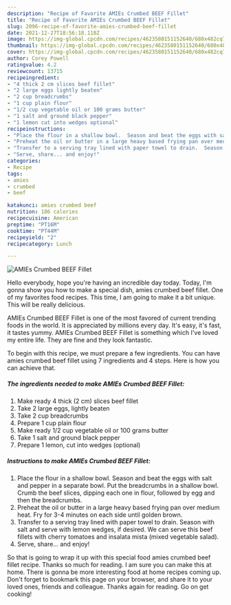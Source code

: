 ```yaml
---
description: "Recipe of Favorite AMIEs Crumbed BEEF Fillet"
title: "Recipe of Favorite AMIEs Crumbed BEEF Fillet"
slug: 2096-recipe-of-favorite-amies-crumbed-beef-fillet
date: 2021-12-27T18:56:18.118Z
image: https://img-global.cpcdn.com/recipes/4623580151152640/680x482cq70/amies-crumbed-beef-fillet-recipe-main-photo.jpg
thumbnail: https://img-global.cpcdn.com/recipes/4623580151152640/680x482cq70/amies-crumbed-beef-fillet-recipe-main-photo.jpg
cover: https://img-global.cpcdn.com/recipes/4623580151152640/680x482cq70/amies-crumbed-beef-fillet-recipe-main-photo.jpg
author: Corey Powell
ratingvalue: 4.2
reviewcount: 13715
recipeingredient:
- "4 thick 2 cm slices beef fillet"
- "2 large eggs lightly beaten"
- "2 cup breadcrumbs"
- "1 cup plain flour"
- "1/2 cup vegetable oil or 100 grams butter"
- "1 salt and ground black pepper"
- "1 lemon cut into wedges optional"
recipeinstructions:
- "Place the flour in a shallow bowl.  Season and beat the eggs with salt and pepper in a separate bowl.  Put the breadcrumbs in a shallow bowl.  Crumb the beef slices, dipping each one in flour, followed by egg and then the breadcrumbs."
- "Preheat the oil or butter in a large heavy based frying pan over medium heat.  Fry for 3-4 minutes on each side until golden brown."
- "Transfer to a serving tray lined with paper towel to drain.  Season with salt and serve with lemon wedges, if desired.  We can serve this beef fillets with cherry tomatoes and insalata mista (mixed vegetable salad)."
- "Serve, share... and enjoy!"
categories:
- Recipe
tags:
- amies
- crumbed
- beef

katakunci: amies crumbed beef 
nutrition: 186 calories
recipecuisine: American
preptime: "PT16M"
cooktime: "PT44M"
recipeyield: "2"
recipecategory: Lunch

---
```



![AMIEs Crumbed BEEF Fillet](https://img-global.cpcdn.com/recipes/4623580151152640/680x482cq70/amies-crumbed-beef-fillet-recipe-main-photo.jpg)

Hello everybody, hope you're having an incredible day today. Today, I'm gonna show you how to make a special dish, amies crumbed beef fillet. One of my favorites food recipes. This time, I am going to make it a bit unique. This will be really delicious.

AMIEs Crumbed BEEF Fillet is one of the most favored of current trending foods in the world. It is appreciated by millions every day. It's easy, it's fast, it tastes yummy. AMIEs Crumbed BEEF Fillet is something which I've loved my entire life. They are fine and they look fantastic.




To begin with this recipe, we must prepare a few ingredients. You can have amies crumbed beef fillet using 7 ingredients and 4 steps. Here is how you can achieve that.

<!--inarticleads1-->

##### The ingredients needed to make AMIEs Crumbed BEEF Fillet:

1. Make ready 4 thick (2 cm) slices beef fillet
1. Take 2 large eggs, lightly beaten
1. Take 2 cup breadcrumbs
1. Prepare 1 cup plain flour
1. Make ready 1/2 cup vegetable oil or 100 grams butter
1. Take 1 salt and ground black pepper
1. Prepare 1 lemon, cut into wedges (optional)




<!--inarticleads2-->

##### Instructions to make AMIEs Crumbed BEEF Fillet:

1. Place the flour in a shallow bowl.  Season and beat the eggs with salt and pepper in a separate bowl.  Put the breadcrumbs in a shallow bowl.  Crumb the beef slices, dipping each one in flour, followed by egg and then the breadcrumbs.
1. Preheat the oil or butter in a large heavy based frying pan over medium heat.  Fry for 3-4 minutes on each side until golden brown.
1. Transfer to a serving tray lined with paper towel to drain.  Season with salt and serve with lemon wedges, if desired.  We can serve this beef fillets with cherry tomatoes and insalata mista (mixed vegetable salad).
1. Serve, share... and enjoy!




So that is going to wrap it up with this special food amies crumbed beef fillet recipe. Thanks so much for reading. I am sure you can make this at home. There is gonna be more interesting food at home recipes coming up. Don't forget to bookmark this page on your browser, and share it to your loved ones, friends and colleague. Thanks again for reading. Go on get cooking!
